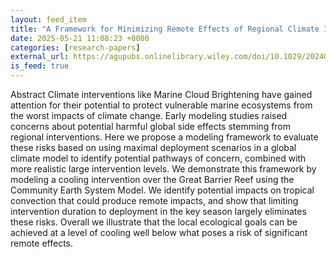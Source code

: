 ```yaml
---
layout: feed_item
title: "A Framework for Minimizing Remote Effects of Regional Climate Interventions: Cooling the Great Barrier Reef Without Teleconnections"
date: 2025-05-21 11:08:23 +0000
categories: [research-papers]
external_url: https://agupubs.onlinelibrary.wiley.com/doi/10.1029/2024GL113191?af=R
is_feed: true
---
```


Abstract
Climate interventions like Marine Cloud Brightening have gained attention for their potential to protect vulnerable marine ecosystems from the worst impacts of climate change. Early modeling studies raised concerns about potential harmful global side effects stemming from regional interventions. Here we propose a modeling framework to evaluate these risks based on using maximal deployment scenarios in a global climate model to identify potential pathways of concern, combined with more realistic large intervention levels. We demonstrate this framework by modeling a cooling intervention over the Great Barrier Reef using the Community Earth System Model. We identify potential impacts on tropical convection that could produce remote impacts, and show that limiting intervention duration to deployment in the key season largely eliminates these risks. Overall we illustrate that the local ecological goals can be achieved at a level of cooling well below what poses a risk of significant remote effects.
